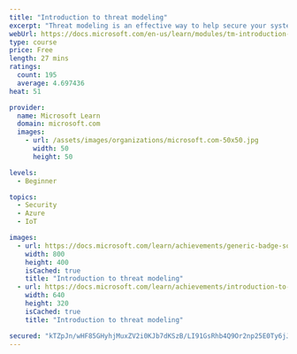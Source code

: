 ```yaml
---
title: "Introduction to threat modeling"
excerpt: "Threat modeling is an effective way to help secure your systems, applications, networks, and services. It's an engineering technique that identifies potential threats and recommendations to help reduce risk and meet security objectives earlier in the development lifecycle."
webUrl: https://docs.microsoft.com/en-us/learn/modules/tm-introduction-to-threat-modeling/
type: course
price: Free
length: 27 mins
ratings:
  count: 195
  average: 4.697436
heat: 51

provider:
  name: Microsoft Learn
  domain: microsoft.com
  images:
    - url: /assets/images/organizations/microsoft.com-50x50.jpg
      width: 50
      height: 50

levels:
  - Beginner

topics:
  - Security
  - Azure
  - IoT

images:
  - url: https://docs.microsoft.com/learn/achievements/generic-badge-social.png
    width: 800
    height: 400
    isCached: true
    title: "Introduction to threat modeling"
  - url: https://docs.microsoft.com/learn/achievements/introduction-to-threat-modeling-social.png
    width: 640
    height: 320
    isCached: true
    title: "Introduction to threat modeling"

secured: "kTZpJn/wHF85GHyhjMuxZV2i0KJb7dKSzB/LI91GsRhb4Q9Or2np25E0Ty6jJcU52G1G6ASo64C6PkarSfPUBXqLyIvYCqKkALuixQoR02gi4U8s02Rk4d12fXgfzgAesno5LDEbvNuGhDJQX8A1X7uWAsTrTpYWJL204q7cg0roC/4fLhrz0aZpcU2cjDD4E8YB6oEiVYI1YZm4lkN1GF93dwVL6I07afylHhJO/67dBrc2+9WWc/hG1okEHsndPOQry8nzdMTs5pUf1csm0R5CP4RRikLVnZybZBXo41nOWmbT+nvOOOoqvmrm0BU8hCldvaQ5Bixn72x+nc/bSo7X1uSi2BycLxZzmxewwm8KLg389ONtBqwsWtABBdtFZU1GlmaVBk6AUtwR1Saj2g==;jzOg1YBQzJePfPWSiufVIQ=="
---
```


